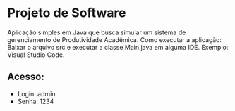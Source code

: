 # Projeto de Software 

Aplicação simples em Java que busca simular um sistema de gerenciamento de Produtividade Acadêmica. 
Como executar a aplicação: Baixar o arquivo src e executar a classe Main.java em alguma IDE. Exemplo: Visual Studio Code. 

Acesso:
-------------
* Login: admin
* Senha: 1234

